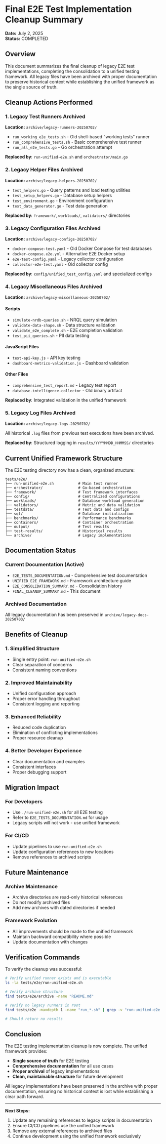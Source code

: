 # Final E2E Test Implementation Cleanup Summary

**Date:** July 2, 2025  
**Status:** COMPLETED  

## Overview

This document summarizes the final cleanup of legacy E2E test implementations, completing the consolidation to a unified testing framework. All legacy files have been archived with proper documentation to preserve historical context while establishing the unified framework as the single source of truth.

## Cleanup Actions Performed

### 1. Legacy Test Runners Archived
**Location:** `archive/legacy-runners-20250702/`

- `run_working_e2e_tests.sh` - Old shell-based "working tests" runner
- `run_comprehensive_tests.sh` - Basic comprehensive test runner
- `run_all_e2e_tests.go` - Go orchestration attempt

**Replaced by:** `run-unified-e2e.sh` and `orchestrator/main.go`

### 2. Legacy Helper Files Archived
**Location:** `archive/legacy-helpers-20250702/`

- `test_helpers.go` - Query patterns and load testing utilities
- `test_setup_helpers.go` - Database setup helpers
- `test_environment.go` - Environment configuration
- `test_data_generator.go` - Test data generation

**Replaced by:** `framework/`, `workloads/`, `validators/` directories

### 3. Legacy Configuration Files Archived
**Location:** `archive/legacy-configs-20250702/`

- `docker-compose-test.yaml` - Old Docker Compose for test databases
- `docker-compose.e2e.yml` - Alternative E2E Docker setup
- `e2e-test-config.yaml` - Legacy collector configuration
- `collector-e2e-test.yaml` - Old collector config

**Replaced by:** `config/unified_test_config.yaml` and specialized configs

### 4. Legacy Miscellaneous Files Archived
**Location:** `archive/legacy-miscellaneous-20250702/`

#### Scripts
- `simulate-nrdb-queries.sh` - NRQL query simulation
- `validate-data-shape.sh` - Data structure validation
- `validate_e2e_complete.sh` - E2E completion validation
- `test_pii_queries.sh` - PII data testing

#### JavaScript Files
- `test-api-key.js` - API key testing
- `dashboard-metrics-validation.js` - Dashboard validation

#### Other Files
- `comprehensive_test_report.md` - Legacy test report
- `database-intelligence-collector` - Old binary artifact

**Replaced by:** Integrated validation in the unified framework

### 5. Legacy Log Files Archived
**Location:** `archive/legacy-logs-20250702/`

All historical `.log` files from previous test executions have been archived.

**Replaced by:** Structured logging in `results/YYYYMMDD_HHMMSS/` directories

## Current Unified Framework Structure

The E2E testing directory now has a clean, organized structure:

```
tests/e2e/
├── run-unified-e2e.sh           # Main test runner
├── orchestrator/                # Go-based orchestration
├── framework/                   # Test framework interfaces
├── config/                      # Centralized configurations
├── workloads/                   # Database workload generation
├── validators/                  # Metric and data validation
├── testdata/                    # Test data and configs
├── sql/                         # Database initialization
├── benchmarks/                  # Performance benchmarks
├── containers/                  # Container orchestration
├── output/                      # Test results
├── test-results/                # Historical results
└── archive/                     # Legacy implementations
```

## Documentation Status

### Current Documentation (Active)
- `E2E_TESTS_DOCUMENTATION.md` - Comprehensive test documentation
- `UNIFIED_E2E_FRAMEWORK.md` - Framework architecture guide
- `E2E_CONSOLIDATION_SUMMARY.md` - Consolidation history
- `FINAL_CLEANUP_SUMMARY.md` - This document

### Archived Documentation
All legacy documentation has been preserved in `archive/legacy-docs-20250703/`

## Benefits of Cleanup

### 1. Simplified Structure
- Single entry point: `run-unified-e2e.sh`
- Clear separation of concerns
- Consistent naming conventions

### 2. Improved Maintainability
- Unified configuration approach
- Proper error handling throughout
- Consistent logging and reporting

### 3. Enhanced Reliability
- Reduced code duplication
- Elimination of conflicting implementations
- Proper resource cleanup

### 4. Better Developer Experience
- Clear documentation and examples
- Consistent interfaces
- Proper debugging support

## Migration Impact

### For Developers
- Use `./run-unified-e2e.sh` for all E2E testing
- Refer to `E2E_TESTS_DOCUMENTATION.md` for usage
- Legacy scripts will not work - use unified framework

### For CI/CD
- Update pipelines to use `run-unified-e2e.sh`
- Update configuration references to new locations
- Remove references to archived scripts

## Future Maintenance

### Archive Maintenance
- Archive directories are read-only historical references
- Do not modify archived files
- Add new archives with dated directories if needed

### Framework Evolution
- All improvements should be made to the unified framework
- Maintain backward compatibility where possible
- Update documentation with changes

## Verification Commands

To verify the cleanup was successful:

```bash
# Verify unified runner exists and is executable
ls -la tests/e2e/run-unified-e2e.sh

# Verify archive structure
find tests/e2e/archive -name "README.md"

# Verify no legacy runners in root
find tests/e2e -maxdepth 1 -name "run_*.sh" | grep -v "run-unified-e2e.sh"

# Should return no results
```

## Conclusion

The E2E testing implementation cleanup is now complete. The unified framework provides:

- **Single source of truth** for E2E testing
- **Comprehensive documentation** for all use cases
- **Proper archival** of legacy implementations
- **Clean, maintainable structure** for future development

All legacy implementations have been preserved in the archive with proper documentation, ensuring no historical context is lost while establishing a clear path forward.

---

**Next Steps:**
1. Update any remaining references to legacy scripts in documentation
2. Ensure CI/CD pipelines use the unified framework
3. Remove any external references to archived files
4. Continue development using the unified framework exclusively